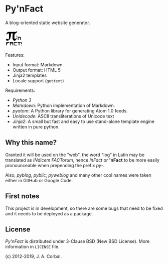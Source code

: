 Py'nFact
========

A blog-oriented static website generator.

![Py'nFact Logo][pynfact_logo]

Features:

  * Input format: Markdown
  * Output format: HTML 5
  * Jinja2 templates
  * Locale support (`gettext`)

Requirements:

  * _Python 3_
  * _Markdown_: Python implementation of Markdown.
  * _pyatom_: A Python library for generating Atom 1.0 feeds.
  * _Unidecode_: ASCII transliterations of Unicode text
  * _Jinja2_: A small but fast and easy to use stand-alone template
              engine written in pure python.


Why this name?
--------------

Granted it will be used on the "web", the word "log" in Latin may be
translated as *INdicem FACTorum*, hence *InFact* or **'nFact** to be
more easily pronounceable when prepending the prefix *py-*.

Also, *pyblog*, *pyblic*, *pyweblog* and many other cool names were
taken either in GitHub or Google Code.


First notes
-----------

This project is in development, so there are some bugs that need to be
fixed and it needs to be deployed as a package.


License
-------

*Py'nFact* is distributed under 3-Clause BSD (New BSD License).
More information in `LICENSE` file.

(c) 2012-2019, J. A. Corbal.


[pynfact_logo]: logo.png

